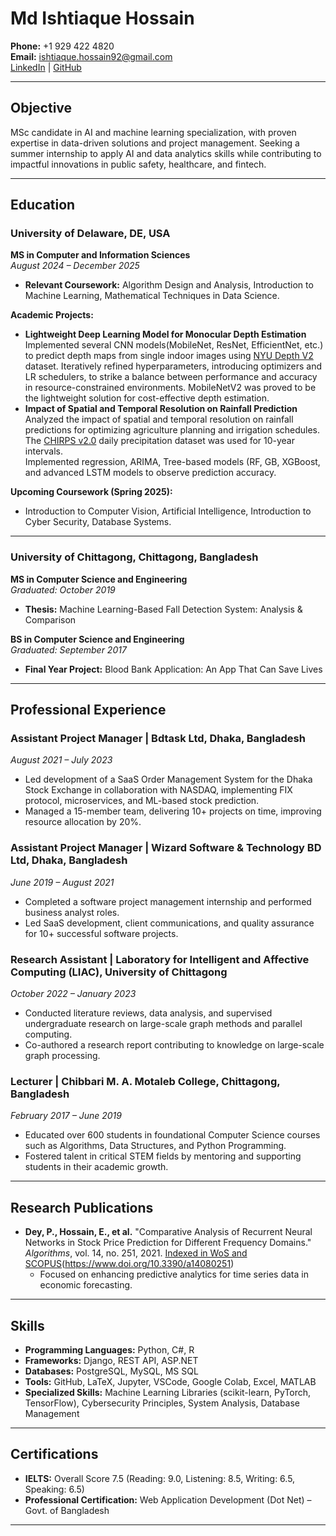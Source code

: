 # Md Ishtiaque Hossain

**Phone:** +1 929 422 4820  
**Email:** ishtiaque.hossain92@gmail.com  
[LinkedIn](https://www.linkedin.com/in/ishtiaque-h/) | [GitHub](https://github.com/Ishtiaque-h)

---

## Objective
MSc candidate in AI and machine learning specialization, with proven expertise in data-driven solutions and project management. Seeking a summer internship to apply AI and data analytics skills while contributing to impactful innovations in public safety, healthcare, and fintech.

---

## Education

### University of Delaware, DE, USA
**MS in Computer and Information Sciences**  
_August 2024 – December 2025_  
- **Relevant Coursework:** Algorithm Design and Analysis, Introduction to Machine Learning, Mathematical Techniques in Data Science.  

**Academic Projects:**  
- **Lightweight Deep Learning Model for Monocular Depth Estimation**  
  Implemented several CNN models(MobileNet, ResNet, EfficientNet, etc.) to predict depth maps from single indoor images using [NYU Depth V2](https://www.tensorflow.org/datasets/catalog/nyu_depth_v2) dataset.
  Iteratively refined hyperparameters, introducing optimizers and LR schedulers, to strike a balance between performance and accuracy in resource-constrained environments.
  MobileNetV2 was proved to be the lightweight solution for cost-effective depth estimation.  
- **Impact of Spatial and Temporal Resolution on Rainfall Prediction**  
  Analyzed the impact of spatial and temporal resolution on rainfall predictions for optimizing agriculture planning and irrigation schedules.
  The [CHIRPS v2.0](https://www.chc.ucsb.edu/data/chirps/) daily precipitation dataset was used for 10-year intervals.  
  Implemented regression, ARIMA, Tree-based models (RF, GB, XGBoost, and advanced LSTM models to observe prediction accuracy.  

**Upcoming Coursework (Spring 2025):**  
- Introduction to Computer Vision, Artificial Intelligence, Introduction to Cyber Security, Database Systems.

---

### University of Chittagong, Chittagong, Bangladesh
**MS in Computer Science and Engineering**  
_Graduated: October 2019_  
- **Thesis:** Machine Learning-Based Fall Detection System: Analysis & Comparison  

**BS in Computer Science and Engineering**  
_Graduated: September 2017_  
- **Final Year Project:** Blood Bank Application: An App That Can Save Lives  

---

## Professional Experience

### Assistant Project Manager | Bdtask Ltd, Dhaka, Bangladesh  
_August 2021 – July 2023_  
- Led development of a SaaS Order Management System for the Dhaka Stock Exchange in collaboration with NASDAQ, implementing FIX protocol, microservices, and ML-based stock prediction.  
- Managed a 15-member team, delivering 10+ projects on time, improving resource allocation by 20%.

### Assistant Project Manager | Wizard Software & Technology BD Ltd, Dhaka, Bangladesh  
_June 2019 – August 2021_  
- Completed a software project management internship and performed business analyst roles.  
- Led SaaS development, client communications, and quality assurance for 10+ successful software projects.

### Research Assistant | Laboratory for Intelligent and Affective Computing (LIAC), University of Chittagong  
_October 2022 – January 2023_  
- Conducted literature reviews, data analysis, and supervised undergraduate research on large-scale graph methods and parallel computing.  
- Co-authored a research report contributing to knowledge on large-scale graph processing.

### Lecturer | Chibbari M. A. Motaleb College, Chittagong, Bangladesh  
_February 2017 – June 2019_  
- Educated over 600 students in foundational Computer Science courses such as Algorithms, Data Structures, and Python Programming.  
- Fostered talent in critical STEM fields by mentoring and supporting students in their academic growth.

---

## Research Publications
- **Dey, P., Hossain, E., et al.** "Comparative Analysis of Recurrent Neural Networks in Stock Price Prediction for Different Frequency Domains." _Algorithms_, vol. 14, no. 251, 2021. [Indexed in WoS and SCOPUS]([Link])(https://www.doi.org/10.3390/a14080251)  
  - Focused on enhancing predictive analytics for time series data in economic forecasting.

---

## Skills

- **Programming Languages:** Python, C#, R  
- **Frameworks:** Django, REST API, ASP.NET  
- **Databases:** PostgreSQL, MySQL, MS SQL  
- **Tools:** GitHub, LaTeX, Jupyter, VSCode, Google Colab, Excel, MATLAB  
- **Specialized Skills:** Machine Learning Libraries (scikit-learn, PyTorch, TensorFlow), Cybersecurity Principles, System Analysis, Database Management  

---

## Certifications

- **IELTS:** Overall Score 7.5 (Reading: 9.0, Listening: 8.5, Writing: 6.5, Speaking: 6.5)  
- **Professional Certification:** Web Application Development (Dot Net) – Govt. of Bangladesh  

---
